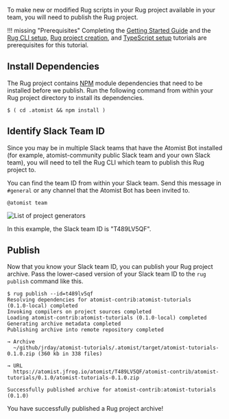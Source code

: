 To make new or modified Rug scripts in your Rug project available
in your team, you will need to publish the Rug project.

!!! missing "Prerequisites"
    Completing the [Getting Started Guide][getting-started]
    and the [Rug CLI setup][cli-setup],
    [Rug project creation][create-rug], and [TypeScript setup][ts]
    tutorials are prerequisites for this tutorial.

[getting-started]: /getting-started/index.md
[cli-setup]: setup-cli.md
[create-rug]: create-rug-project.md
[ts]: setup-typescript.md

## Install Dependencies

The Rug project contains [NPM][npm] module dependencies that need to
be installed before we publish.  Run the following command from within
your Rug project directory to install its dependencies.

```console
$ ( cd .atomist && npm install )
```

[npm]: https://www.npmjs.com/ (NPM Modules)

## Identify Slack Team ID

Since you may be in multiple Slack teams that have the Atomist Bot
installed (for example, atomist-community public Slack team and your
own Slack team), you will need to tell the Rug CLI which team to
publish this Rug project to.

You can find the team ID from within your Slack team. Send this
message in `#general` or any channel that the Atomist Bot has been
invited to.

```
@atomist team
```

<div class="ss-container">
  <img src="../images/atomist-team.png" alt="List of project generators" class="ss-medium">
</div>

In this example, the Slack team ID is "T489LV5QF".

## Publish

Now that you know your Slack team ID, you can publish your Rug project
archive.  Pass the lower-cased version of your Slack team ID to the
`rug publish` command like this.

```console
$ rug publish --id=t489lv5qf
Resolving dependencies for atomist-contrib:atomist-tutorials (0.1.0·local) completed
Invoking compilers on project sources completed
Loading atomist-contrib:atomist-tutorials (0.1.0·local) completed
Generating archive metadata completed
Publishing archive into remote repository completed

→ Archive
  ~/github/jrday/atomist-tutorials/.atomist/target/atomist-tutorials-0.1.0.zip (360 kb in 338 files)

→ URL
  https://atomist.jfrog.io/atomist/T489LV5QF/atomist-contrib/atomist-tutorials/0.1.0/atomist-tutorials-0.1.0.zip

Successfully published archive for atomist-contrib:atomist-tutorials (0.1.0)
```

You have successfully published a Rug project archive!
